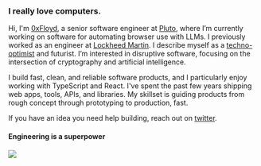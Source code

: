 ### I really love computers.

Hi, I'm <a href="https://x.com/0xFloyd" target="_blank" rel="noopener noreferrer">0xFloyd</a>, a senior software engineer at <a href="https://pluto.xyz" target="_blank" rel="noopener noreferrer">Pluto</a>, where I’m currently working on software for automating browser use with LLMs. I previously worked as an engineer at <a href="https://lockheedmartin.com" target="_blank" rel="noopener noreferrer">Lockheed Martin</a>. I describe myself as a <a href="https://en.wikipedia.org/wiki/Techno-Optimist_Manifesto" target="_blank" rel="noopener noreferrer">techno-optimist</a> and futurist. I’m interested in disruptive software, focusing on the intersection of cryptography and artificial intelligence.

I build fast, clean, and reliable software products, and I particularly enjoy working with TypeScript and React. I've spent the past few years shipping web apps, tools, APIs, and libraries. My skillset is guiding products from rough concept through prototyping to production, fast.

If you have an idea you need help building, reach out on [twitter](https://x.com/0xFloyd).

#### Engineering is a superpower



![](https://visitor-badge.laobi.icu/badge?page_id=0xFloyd)
